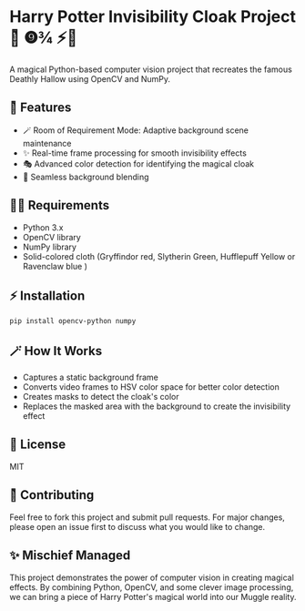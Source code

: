 # Harry Potter Invisibility Cloak Project ⚯͛ ❾¾ ⚡🧹

A magical Python-based computer vision project that recreates the famous Deathly Hallow using OpenCV and NumPy.

## ⚯͛ Features

- 🪄 Room of Requirement Mode: Adaptive background scene maintenance
- ✨ Real-time frame processing for smooth invisibility effects
- 🎭 Advanced color detection for identifying the magical cloak
- 🌟 Seamless background blending

## 🧙‍♂️ Requirements

- Python 3.x
- OpenCV library
- NumPy library
- Solid-colored cloth (Gryffindor red, Slytherin Green, Hufflepuff Yellow or Ravenclaw blue )

## ⚡ Installation

```bash
pip install opencv-python numpy
```

## 🪄 How It Works

- Captures a static background frame
- Converts video frames to HSV color space for better color detection
- Creates masks to detect the cloak's color
- Replaces the masked area with the background to create the invisibility effect

## 📜 License

MIT

## ⚯͛ Contributing

Feel free to fork this project and submit pull requests. For major changes, please open an issue first to discuss what you would like to change.

## ✨ Mischief Managed

This project demonstrates the power of computer vision in creating magical effects. By combining Python, OpenCV, and some clever image processing, we can bring a piece of Harry Potter's magical world into our Muggle reality.

